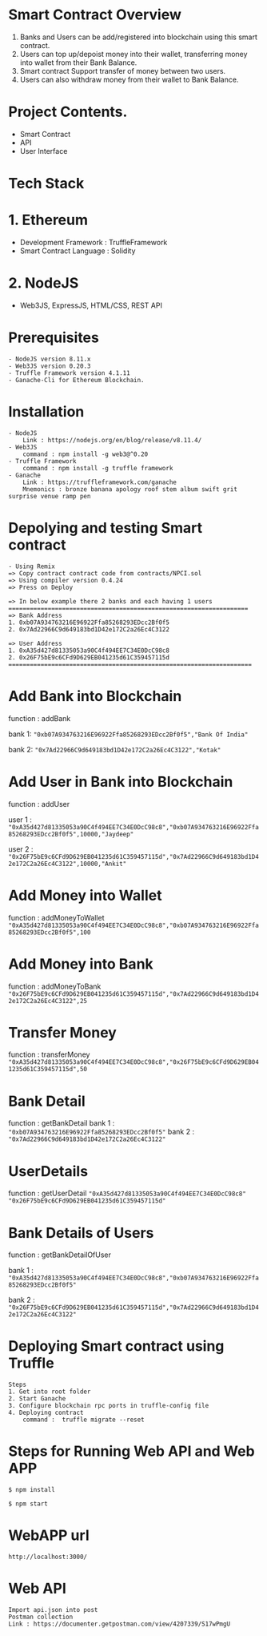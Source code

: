 # Smart Contract Overview

1. Banks and Users can be add/registered into blockchain using this smart contract.
2. Users can top up/depoist money into their wallet, transferring money into wallet from their Bank Balance.
3. Smart contract Support transfer of money between two users.
4. Users can also withdraw money from their wallet to Bank Balance.

# Project Contents.

 - Smart Contract
 - API
 - User Interface

# Tech Stack
# 1. Ethereum 
   - Development Framework : TruffleFramework
   - Smart Contract Language : Solidity
# 2. NodeJS
   - Web3JS, ExpressJS, HTML/CSS, REST API


# Prerequisites
    - NodeJS version 8.11.x
    - Web3JS version 0.20.3
    - Truffle Framework version 4.1.11
    - Ganache-Cli for Ethereum Blockchain.

# Installation
    - NodeJS
        Link : https://nodejs.org/en/blog/release/v8.11.4/
    - Web3JS
        command : npm install -g web3@^0.20
    - Truffle Framework
        command : npm install -g truffle framework
    - Ganache
        Link : https://truffleframework.com/ganache
        Mnemonics : bronze banana apology roof stem album swift grit surprise venue ramp pen

# Depolying and testing Smart contract
    - Using Remix
    => Copy contract contract code from contracts/NPCI.sol
    => Using compiler version 0.4.24
    => Press on Deploy

    => In below example there 2 banks and each having 1 users
    ===================================================================
    => Bank Address 
    1. 0xb07A934763216E96922Ffa85268293EDcc2Bf0f5
    2. 0x7Ad22966C9d649183bd1D42e172C2a26Ec4C3122

    => User Address 
    1. 0xA35d427d81335053a90C4f494EE7C34E0DcC98c8
    2. 0x26F75bE9c6CFd9D629EB041235d61C359457115d
    ====================================================================
# Add Bank into Blockchain

function : addBank

 bank 1: `"0xb07A934763216E96922Ffa85268293EDcc2Bf0f5","Bank Of India"`

 bank 2: `"0x7Ad22966C9d649183bd1D42e172C2a26Ec4C3122","Kotak"`


# Add User in Bank into Blockchain
function : addUser

user 1 : `"0xA35d427d81335053a90C4f494EE7C34E0DcC98c8","0xb07A934763216E96922Ffa85268293EDcc2Bf0f5",10000,"Jaydeep"`

user 2 : `"0x26F75bE9c6CFd9D629EB041235d61C359457115d","0x7Ad22966C9d649183bd1D42e172C2a26Ec4C3122",10000,"Ankit"`


# Add Money into Wallet
function : addMoneyToWallet 
`"0xA35d427d81335053a90C4f494EE7C34E0DcC98c8","0xb07A934763216E96922Ffa85268293EDcc2Bf0f5",100`

# Add Money into Bank
function : addMoneyToBank
`"0x26F75bE9c6CFd9D629EB041235d61C359457115d","0x7Ad22966C9d649183bd1D42e172C2a26Ec4C3122",25`


# Transfer Money
function : transferMoney
`"0xA35d427d81335053a90C4f494EE7C34E0DcC98c8","0x26F75bE9c6CFd9D629EB041235d61C359457115d",50`

# Bank Detail
function : getBankDetail
bank 1 : `"0xb07A934763216E96922Ffa85268293EDcc2Bf0f5"`
bank 2 : `"0x7Ad22966C9d649183bd1D42e172C2a26Ec4C3122"`

# UserDetails
function : getUserDetail
`"0xA35d427d81335053a90C4f494EE7C34E0DcC98c8"`
`"0x26F75bE9c6CFd9D629EB041235d61C359457115d"`


# Bank Details of Users
function : getBankDetailOfUser

bank 1 : `"0xA35d427d81335053a90C4f494EE7C34E0DcC98c8","0xb07A934763216E96922Ffa85268293EDcc2Bf0f5"`

bank 2 : `"0x26F75bE9c6CFd9D629EB041235d61C359457115d","0x7Ad22966C9d649183bd1D42e172C2a26Ec4C3122"`

# Deploying Smart contract using Truffle

    Steps
    1. Get into root folder 
    2. Start Ganache
    3. Configure blockchain rpc ports in truffle-config file
    4. Deploying contract 
        command :  truffle migrate --reset

# Steps for Running Web API and Web APP

 `$ npm install `
 
 `$ npm start `

# WebAPP url 
    http://localhost:3000/

# Web API
    Import api.json into post
    Postman collection 
    Link : https://documenter.getpostman.com/view/4207339/S17wPmgU
    












